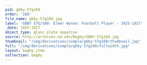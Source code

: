 ```yaml
---
pid: gbby-57g160
order: '160'
file_name: gbby-57g160.jpg
label: 'GBBY 57G/160: Elmer Wynne: Football Player - 1925-1927'
_date: 1925-1927
object_type: glass plate negative
source: http://archives.nd.edu/Bagby/GBBY-57g160.jpg
thumbnail: "/img/derivatives/simple/gbby-57g160/thumbnail.jpg"
full: "/img/derivatives/simple/gbby-57g160/fullwidth.jpg"
layout: bagby_item
collection: bagby
---
```

